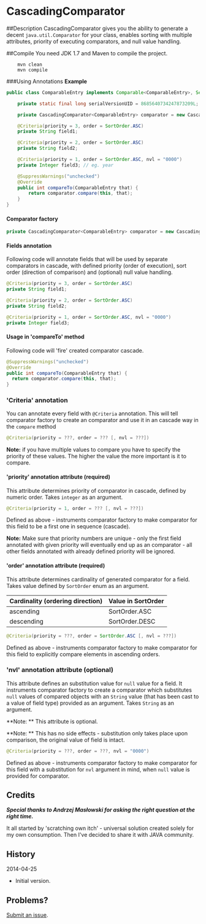 CascadingComparator
===================

##Description
CascadingComparator gives you the ability to generate a decent `java.util.Comparator` for your class, enables sorting with multiple attributes, priority of executing comparators, and null value handling.

##Compile
You need JDK 1.7 and Maven to compile the project.
```shell
    mvn clean
    mvn compile
```

###Using Annotations
**Example**
```Java
public class ComparableEntry implements Comparable<ComparableEntry>, Serializable  {

    private static final long serialVersionUID = 8685640734247873209L;

    private CascadingComparator<ComparableEntry> comparator = new CascadingComparator<ComparableEntry>(ComparableEntry.class);

    @Criteria(priority = 3, order = SortOrder.ASC)
    private String field1;

    @Criteria(priority = 2, order = SortOrder.ASC)
    private String field2;

    @Criteria(priority = 1, order = SortOrder.ASC, nvl = "0000")
    private Integer field3; // eg. year

    @SuppressWarnings("unchecked")
    @Override
    public int compareTo(ComparableEntry that) {
        return comparator.compare(this, that);
    }
}
```

#### Comparator factory
```Java
private CascadingComparator<ComparableEntry> comparator = new CascadingComparator<ComparableEntry>(ComparableEntry.class);
```

#### Fields annotation
Following code will annotate fields that will be used by separate comparators in cascade, with defined priority (order of execution), sort order (direction of comparison) and (optional) null value handling.

```Java
@Criteria(priority = 3, order = SortOrder.ASC)
private String field1;

@Criteria(priority = 2, order = SortOrder.ASC)
private String field2;

@Criteria(priority = 1, order = SortOrder.ASC, nvl = "0000")
private Integer field3;
```

#### Usage in 'compareTo' method
Following code will 'fire' created comparator cascade.

```Java
@SuppressWarnings("unchecked")
@Override
public int compareTo(ComparableEntry that) {
  return comparator.compare(this, that);
}
```

### 'Criteria' annotation
You can annotate every field with `@Criteria` annotation. This will tell comparator factory to create an comparator and use it in an cascade way in the `compare` method

```Java
@Criteria(priority = ???, order = ??? [, nvl = ???])
```

**Note:** if you have multiple values to compare you have to specify the priority of these values. The higher the value the more important is it to compare. 

#### 'priority' annotation attribute (required)
This attribute determines priority of comparator in cascade, defined by numeric order. Takes `integer` as an argument.

```Java
@Criteria(priority = 1, order = ??? [, nvl = ???])
```

Defined as above - instruments comparator factory to make comparator for this field to be a first one in sequence (cascade). 

**Note:** Make sure that priority numbers are unique - only the first field annotated with given priority will eventually end up as an comparator - all other fields annotated with already defined priority will be ignored.

#### 'order' annotation attribute (required)
This attribute determines cardinality of generated comparator for a field. Takes value defined by `SortOrder` enum as an argument.

Cardinality (ordering direction) | Value in SortOrder
------- | ---------
ascending | SortOrder.ASC 
descending     | SortOrder.DESC

```Java
@Criteria(priority = ???, order = SortOrder.ASC [, nvl = ???])
```

Defined as above - instruments comparator factory to make comparator for this field to explicitly compare elements in ascending orders. 

### 'nvl' annotation attribute (optional)
This attribute defines an substitution value for `null` value for a field. It instruments comparator factory to create a comparator which substitutes `null` values of compared objects with an `String` value (that has been cast to a value of field type) provided as an argument. Takes `String` as an argument. 

**Note: ** This attribute is optional.

**Note: ** This has no side effects - substitution only takes place upon comparison, the original value of field is intact.

```Java
@Criteria(priority = ???, order = ???, nvl = "0000")
```

Defined as above - instruments comparator factory to make comparator for this field with a substitution for `nvl` argument in mind, when `null` value is provided for comparator.

## Credits
***Special thanks to Andrzej Masłowski for asking the right question at the right time.***

It all started by 'scratching own itch' - universal solution created solely for my own consumption. Then I've decided to share it with JAVA community.

## History

2014-04-25

* Initial version.

## Problems?

[Submit an issue](https://github.com/michalkolodziejski/CascadingComparator/issues).
